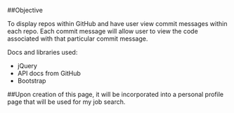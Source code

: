 ##Objective  

To display repos within GitHub and have user view commit messages within each repo.
Each commit message will allow user to view the code associated with that particular commit
message.


Docs and libraries used:

- jQuery
- API docs from GitHub 
- Bootstrap


##Upon creation of this page, it will be incorporated into a personal profile page that 
will be used for my job search.

